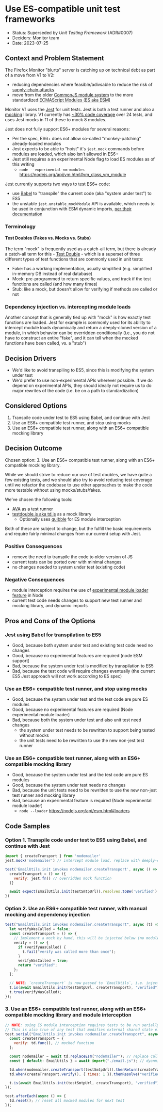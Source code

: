 # Use ES-compatible unit test frameworks

- Status: Superseded by _Unit Testing Framework_ (ADR#0007)
- Deciders: Monitor team
- Date: 2023-07-25

## Context and Problem Statement

The Firefox Monitor "blurts" server is catching up on technical debt as part of
a move from V1 to V2:

- reducing dependencies where feasible/adivsable to reduce the risk of [supply-chain attacks](https://snyk.io/blog/npm-security-preventing-supply-chain-attacks/)
- move from the older [CommonJS module system](https://nodejs.org/api/modules.html) to the more standardized [ECMAScript Modules (ES aka ESM)](https://nodejs.org/api/esm.html)

Monitor V1 uses the [Jest](https://jestjs.io/) for unit tests. Jest is both a test runner and also a [mocking](https://jestjs.io/docs/mock-functions) library.
V1 currently has [~30% code coverage](https://coveralls.io/builds/55941931) over 24 tests, and uses Jest mocks in 11 of
these to mock 8 modules.

Jest does not fully support ES6+ modules for several reasons:

- Per the spec, ES6+ does not allow so-called "monkey-patching" already-loaded modules
- Jest expects to be able to "hoist" it's `jest.mock` commands before modules are loaded, which also isn't allowed in ES6+
- Jest still requires a an experimental Node flag to load ES modules as of this writing
  - `node --experimental-vm-modules` https://nodejs.org/api/vm.html#vm_class_vm_module

Jest currently supports two ways to test ES6+ code:

- use [Babel](https://babeljs.io/) to "transpile" the current code (aka "system under test") to ES5
- the unstable `jest.unstable_mockModule` API is available, which needs to be used in conjunction with ESM dynamic imports, [per their documentation](https://jestjs.io/docs/ecmascript-modules)

### Terminology

#### Test Doubles (Fakes vs. Mocks vs. Stubs)

The term "mock" is frequently used as a catch-all term, but there is already a catch-all term
for this - [Test Double](https://en.wikipedia.org/wiki/Test_double) - which is a superset of three different
types of test functions that are commonly used in unit tests:

- Fake: has a working implementation, usually simplified (e.g. simplified in-memory DB instead of real database)
- Mock: pre-programmed to return specific values, and track if the test functions are called (and how many times)
- Stub: like a mock, but doesn't allow for verifying if methods are called or not

### Dependency injection vs. intercepting module loads

Another concept that is generally tied up with "mock" is how exactly test functions are loaded. Jest for example is commonly
used for its ability to intercept module loads dynamically and return a deeply-cloned version of a module, in which behavior
can be overridden conditionally (i.e., you do not have to construct an entire "fake", and it can tell when the mocked
functions have been called, vs. a "stub")

## Decision Drivers

- We'd like to avoid transpiling to ES5, since this is modifying the system under test
- We'd prefer to use non-experimental APIs wherever possible. If we do depend on experimental APIs, they should ideally not require us to do major rewrites of the code (i.e. be on a path to standardization)

## Considered Options

1. Transpile code under test to ES5 using Babel, and continue with Jest
2. Use an ES6+ compatible test runner, and stop using mocks
3. Use an ES6+ compatible test runner, along with an ES6+ compatible mocking library

## Decision Outcome

Chosen option: 3. Use an ES6+ compatible test runner, along with an ES6+ compatible mocking library.

While we should strive to reduce our use of test doubles, we have quite a few existing tests, and we should also try to
avoid reducing test coverage until we refactor the codebase to use other approaches to make the code more testable
without using mocks/stubs/fakes.

We've chosen the following tools:

- [AVA](https://github.com/avajs/ava) as a test runner
- [testdouble.js aka td.js](https://github.com/testdouble/testdouble.js/) as a mock library
  - Optionally uses [quibble](https://github.com/testdouble/quibble) for ES module interception

Both of these are subject to change, but the fulfill the basic requirements and require fairly minimal changes
from our current setup with Jest.

### Positive Consequences

- remove the need to transpile the code to older version of JS
- current tests can be ported over with minimal changes
- no changes needed to system under test (existing code)

### Negative Consequences

- module interception requires the use of [experimental module loader feature](https://nodejs.org/api/esm.html#loaders) in Node
- current test code needs changes to support new test runner and mocking library, and dynamic imports

## Pros and Cons of the Options

### Jest using Babel for transpilation to ES5

- Good, because both system under test and existing test code need no changes
- Good, because no experimental features are required (node ESM support)
- Bad, because the system under test is modified by transpilation to ES5
- Bad, because the test code will require changes eventually (the current ES5 Jest approach will not work according to ES spec)

### Use an ES6+ compatible test runner, and stop using mocks

- Good, because the system under test and the test code are pure ES modules
- Good, because no experimental features are required (Node experimental module loader)
- Bad, because both the system under test and also unit test need changes
  - the system under test needs to be rewritten to support being tested without mocks
  - the unit tests need to be rewritten to use the new non-jest test runner

### Use an ES6+ compatible test runner, along with an ES6+ compatible mocking library

- Good, because the system under test and the test code are pure ES modules
- Good, because the system under test needs no changes
- Bad, because the unit tests need to be rewritten to use the new non-jest test runner and mocking library
- Bad, because an experimental feature is required (Node experimental module loader)
  - `node --loader` https://nodejs.org/api/esm.html#loaders

## Code Samples

### Option 1. Transpile code under test to ES5 using Babel, and continue with Jest

```js
import { createTransport } from 'nodemailer'
jest.mock('nodemailer') // intercept module load, replace with deeply-cloned replaceable version

test('EmailUtils.init invokes nodemailer.createTransport', async () => {
  createTransport = () => ({
    verify: jest.fn() // overridden mock function
  )}

  await expect(EmailUtils.init(testSmtpUrl)).resolves.toBe('verified')
})
```

### Option 2. Use an ES6+ compatible test runner, with manual mocking and dependency injection

```js
test("EmailUtils.init invokes nodemailer.createTransport", async (t) => {
  let verifyWasCalled = false;
  const createTransport = () => {
    // Implement a mock by hand, this will be injected below (no module load interception)
    verify = () => {
      if (verifyWasCalled) {
        t.fail("verify was called more than once");
      }
      verifyWasCalled = true;
      return "verified";
    };
  };

  // NOTE: `createTransport` is now passed to `EmailUtils`, i.e. injected instead of mocked
  t.is(await EmailUtils.init(testSmtpUrl, createTransport), "verified");
  t.true(verifyWasCalled);
});
```

### 3. Use an ES6+ compatible test runner, along with an ES6+ compatible mocking library and module interception

```js
// NOTE: using ES module interception requires tests to be run serially, AVA runs tests in parallel by default.
// This is also true of any test that modifies external shared state e.g. a database.
test.serial("EmailUtils.init invokes nodemailer.createTransport", async (t) => {
  const createTransport = {
    verify: td.func(), // mocked function
  };

  const nodemailer = await td.replaceEsm("nodemailer"); // replace calls in future imports with mocked version
  const { default: EmailUtils } = await import("./email.js"); // dyanmic imports are required

  td.when(nodemailer.createTransport(testSmtpUrl)).thenReturn(createTransport);
  td.when(createTransport.verify(), { times: 1 }).thenResolve("verified");

  t.is(await EmailUtils.init(testSmtpUrl, createTransport), "verified");
});

test.afterEach(async () => {
  td.reset(); // reset all mocked modules for next test
});
```
